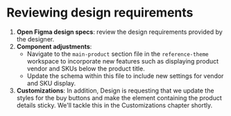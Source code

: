# Reviewing design requirements

1. **Open Figma design specs**: review the design requirements provided by the designer.
2. **Component adjustments**:
    - Navigate to the `main-product` section file in the `reference-theme` workspace to incorporate new features such as displaying product vendor and SKUs below the product title.
    - Update the schema within this file to include new settings for vendor and SKU display.
3. **Customizations**: In addition, Design is requesting that we update the styles for the buy buttons and make the element containing the product details sticky. We'll tackle this in the Customizations chapter shortly.
